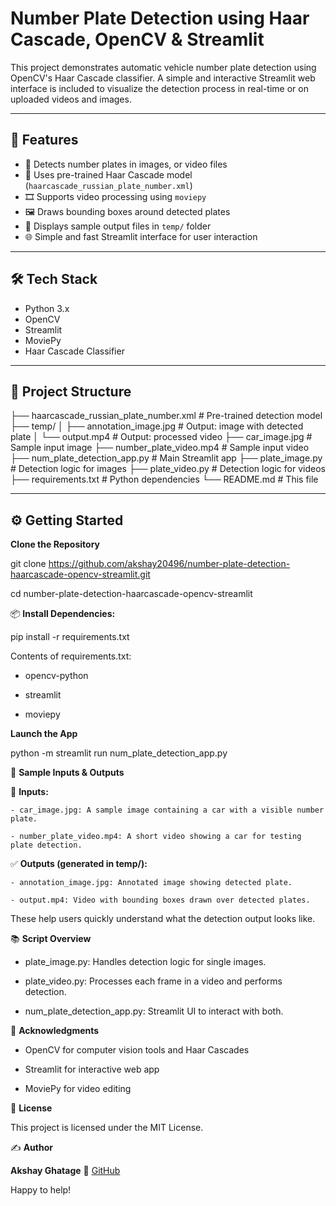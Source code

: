 # Number Plate Detection using Haar Cascade, OpenCV & Streamlit

This project demonstrates automatic vehicle number plate detection using OpenCV's Haar Cascade classifier. A simple and interactive Streamlit web interface is included to visualize the detection process in real-time or on uploaded videos and images.

---

## 🚀 Features

- 📸 Detects number plates in images, or video files
- 🧠 Uses pre-trained Haar Cascade model (`haarcascade_russian_plate_number.xml`)
- 🎞️ Supports video processing using `moviepy`
- 🖼️ Draws bounding boxes around detected plates
- 🧪 Displays sample output files in `temp/` folder
- 🌐 Simple and fast Streamlit interface for user interaction

---

## 🛠️ Tech Stack

- Python 3.x
- OpenCV
- Streamlit
- MoviePy
- Haar Cascade Classifier

---

## 📁 Project Structure

├── haarcascade_russian_plate_number.xml # Pre-trained detection model
├── temp/
│ ├── annotation_image.jpg # Output: image with detected plate
│ └── output.mp4 # Output: processed video
├── car_image.jpg # Sample input image
├── number_plate_video.mp4 # Sample input video
├── num_plate_detection_app.py # Main Streamlit app
├── plate_image.py # Detection logic for images
├── plate_video.py # Detection logic for videos
├── requirements.txt # Python dependencies
└── README.md # This file


---

## ⚙️ Getting Started

**Clone the Repository**

git clone https://github.com/akshay20496/number-plate-detection-haarcascade-opencv-streamlit.git

cd number-plate-detection-haarcascade-opencv-streamlit

📦 **Install Dependencies:**

pip install -r requirements.txt

Contents of requirements.txt:

  - opencv-python

  - streamlit

  - moviepy

**Launch the App**

python -m streamlit run num_plate_detection_app.py

🧪 **Sample Inputs & Outputs**

🎯 **Inputs:**

    - car_image.jpg: A sample image containing a car with a visible number plate.

    - number_plate_video.mp4: A short video showing a car for testing plate detection.

✅ **Outputs (generated in temp/):**

    - annotation_image.jpg: Annotated image showing detected plate.

    - output.mp4: Video with bounding boxes drawn over detected plates.

These help users quickly understand what the detection output looks like.

📚 **Script Overview**
  - plate_image.py: Handles detection logic for single images.

  - plate_video.py: Processes each frame in a video and performs detection.

  - num_plate_detection_app.py: Streamlit UI to interact with both.

🙌 **Acknowledgments**

  - OpenCV for computer vision tools and Haar Cascades

  - Streamlit for interactive web app

  - MoviePy for video editing

📝 **License**

This project is licensed under the MIT License.

✍️ **Author**

**Akshay Ghatage**
🔗 [GitHub](https://github.com/akshay20496)

Happy to help!
